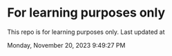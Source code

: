 # For learning purposes only
This repo is for learning purposes only.
Last updated at

Monday, November 20, 2023 9:49:27 PM


